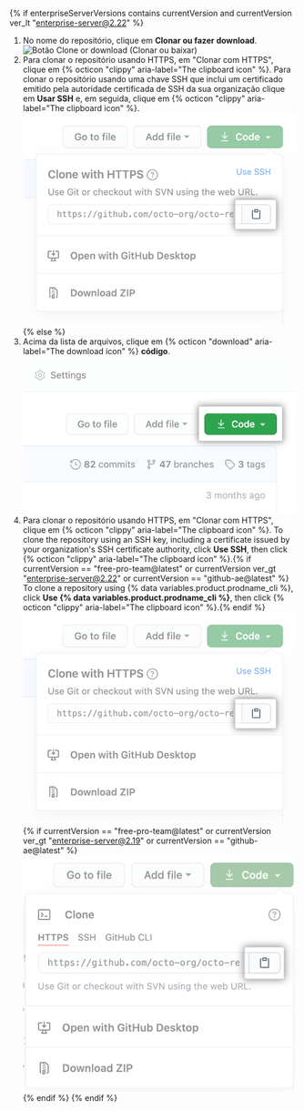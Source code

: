 {% if enterpriseServerVersions contains currentVersion and currentVersion ver_lt "enterprise-server@2.22" %}
1. No nome do repositório, clique em **Clonar ou fazer download**. ![Botão Clone or download (Clonar ou baixar)](/assets/images/help/repository/clone-repo-clone-url-button.png)
2. Para clonar o repositório usando HTTPS, em "Clonar com HTTPS", clique em
{% octicon "clippy" aria-label="The clipboard icon" %}.
Para clonar o repositório usando uma chave SSH que inclui um certificado emitido pela autoridade certificada de SSH da sua organização clique em **Usar SSH** e, em seguida, clique em
{% octicon "clippy" aria-label="The clipboard icon" %}.
![Botão Clone URL (Clonar URL)](/assets/images/help/repository/https-url-clone.png)
{% else %}
1. Acima da lista de arquivos, clique em {% octicon "download" aria-label="The download icon" %} **código**. ![Botão de "Código"](/assets/images/help/repository/code-button.png)
1. Para clonar o repositório usando HTTPS, em "Clonar com HTTPS", clique em
{% octicon "clippy" aria-label="The clipboard icon" %}. To clone the repository using an SSH key, including a certificate issued by your organization's SSH certificate authority, click **Use SSH**, then click {% octicon "clippy" aria-label="The clipboard icon" %}.{% if currentVersion == "free-pro-team@latest" or currentVersion ver_gt "enterprise-server@2.22" or currentVersion == "github-ae@latest" %} To clone a repository using {% data variables.product.prodname_cli %}, click **Use {% data variables.product.prodname_cli %}**, then click {% octicon "clippy" aria-label="The clipboard icon" %}.{% endif %}
  ![O ícone da área de transferência para copiar a URL para clonar um repositório](/assets/images/help/repository/https-url-clone.png)
  {% if currentVersion == "free-pro-team@latest" or currentVersion ver_gt "enterprise-server@2.19" or currentVersion == "github-ae@latest" %}
  ![O ícone da área de transferência para copiar a URL para clonar um repositório com o CLI do GitHub](/assets/images/help/repository/https-url-clone-cli.png){% endif %}
{% endif %}
